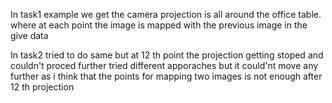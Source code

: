In task1  example we get the camera projection is all around the office table. where at each point the image is mapped with the previous image in the give data  


In task2 tried to do same but at 12 th point the projection getting stoped and couldn't proced further tried different apporaches but it could'nt move any further as i think that the points for mapping two images is not enough after 12 th projection 
